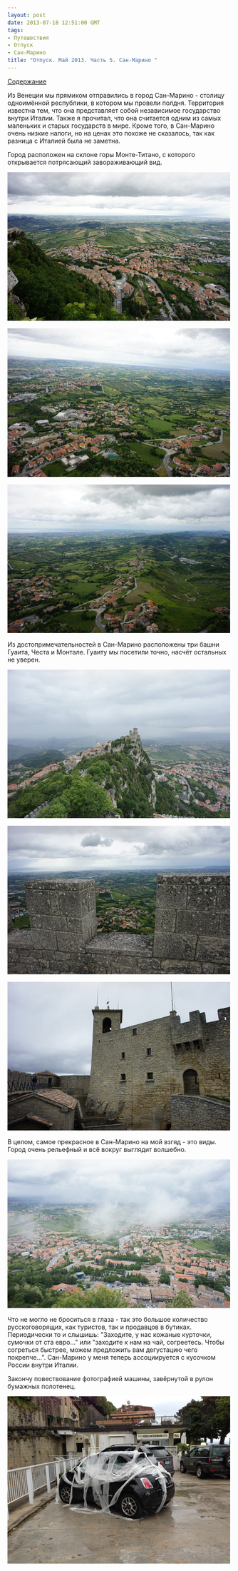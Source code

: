 ```yaml
---
layout: post
date: 2013-07-18 12:51:00 GMT
tags:
- Путешествия
- Отпуск
- Сан-Марино
title: "Отпуск. Май 2013. Часть 5. Сан-Марино "
---
```

<p><a href="http://theuniversearound.tumblr.com/post/52147636517/2013">Содержание</a></p>
<p>Из Венеции мы прямиком отправились в город Сан-Марино - столицу одноимённой республики, в котором мы провели полдня. Территория известна тем, что она представляет собой независимое государство внутри Италии. Также я прочитал, что она считается одним из самых маленьких и старых государств в мире. Кроме того, в Сан-Марино очень низкие налоги, но на ценах это похоже не сказалось, так как разница с Италией была не заметна.</p>
<p>Город расположен на склоне горы Монте-Титано, с которого открывается потрясающий завораживающий вид.</p>
<p><img alt="image" src="/images/72d2b0bbd965f739c8acecd99e227d2e7eea59a84dd8665789ee86bdbfdd3358.jpg" /></p>
<p><img alt="image" src="/images/5ef398ce391e4d877a5ac25d72768e34d9f930339b593c8c0dc01c413029abdd.jpg" /></p>
<p><img alt="image" src="/images/6d1895a3837807f3340016bc0aafe157b1605ce94117fac096f0940e04f2f68e.jpg" /></p>
<p>Из достопримечательностей в Сан-Марино расположены три башни Гуаита, Честа и Монтале. Гуаиту мы посетили точно, насчёт остальных не уверен.</p>
<p><img alt="image" src="/images/2c36dc1bb71686038f44425c0e73421a91d18c74736731675820a6efd99106b3.jpg" /></p>
<p><img alt="image" src="/images/ac6a3a45b7cbcc59e375be817746288875157a70c8b7dc5d84f3f640ef51b063.jpg" /></p>
<p></p>
<p><img alt="image" src="/images/d445e4d93fc1e98e1e5e1393bcf18dd72a5bba34dfc8ec355162393df2cd207d.jpg" /></p>
<p></p>
<p>В целом, самое прекрасное в Сан-Марино на мой взгяд - это виды. Город очень рельефный и всё вокруг выглядит волшебно.</p>
<p><img alt="image" src="/images/a0d00cfdc92de88155dd1d4eb0bbdf68cfac8e3fdb568127bf0c760237a56c31.jpg" /></p>
<p>Что не могло не броситься в глаза - так это большое количество русскоговорящих, как туристов, так и продавцов в бутиках. Периодически то и слышишь: "Заходите, у нас кожаные курточки, сумочки от ста евро..." или "заходите к нам на чай, согреетесь. Чтобы согреться быстрее, можем предложить вам дегустацию чего покрепче...". Сан-Марино у меня теперь ассоциируется с кусочком России внутри Италии.</p>
<p>Закончу повествование фотографией машины, завёрнутой в рулон бумажных полотенец. &nbsp;</p>
<p><img alt="image" src="/images/22c0d461adda77219df141885c10908802456af2f7fa8732c9495240a5c97e81.jpg" /></p>
<p></p>
<p>&nbsp;</p>
<p></p>